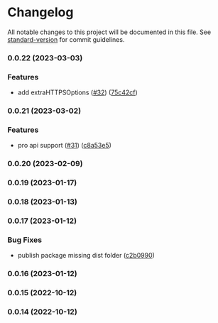 # Changelog

All notable changes to this project will be documented in this file. See [standard-version](https://github.com/conventional-changelog/standard-version) for commit guidelines.

### 0.0.22 (2023-03-03)


### Features

* add extraHTTPSOptions ([#32](https://github.com/samuraitruong/coingecko-api-v3/issues/32)) ([75c42cf](https://github.com/samuraitruong/coingecko-api-v3/commit/75c42cf42938140657f3593478e1752b23332045))

### 0.0.21 (2023-03-02)


### Features

* pro api support ([#31](https://github.com/samuraitruong/coingecko-api-v3/issues/31)) ([c8a53e5](https://github.com/samuraitruong/coingecko-api-v3/commit/c8a53e53ddb6e49d1d6e5fb53491ea778a682216))

### 0.0.20 (2023-02-09)

### 0.0.19 (2023-01-17)

### 0.0.18 (2023-01-13)

### 0.0.17 (2023-01-12)


### Bug Fixes

* publish package missing dist folder ([c2b0990](https://github.com/samuraitruong/coingecko-api-v3/commit/c2b09906cc1da707b1ccbb09e41f917a8db21cd6))

### 0.0.16 (2023-01-12)

### 0.0.15 (2022-10-12)

### 0.0.14 (2022-10-12)
